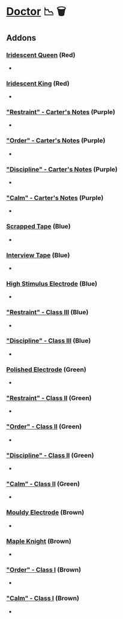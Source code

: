 # [Doctor](<https://deadbydaylight.wiki.gg/wiki/Herman_Carter>) 📉 🗑️

## Addons

### [Iridescent Queen](<https://deadbydaylight.wiki.gg/wiki/Iridescent_Queen>) (Red)

-


### [Iridescent King](<https://deadbydaylight.wiki.gg/wiki/Iridescent_King>) (Red)

-


### ["Restraint" - Carter's Notes](<https://deadbydaylight.wiki.gg/wiki/%22Restraint%22_-_Carter%27s_Notes>) (Purple)

-


### ["Order" - Carter's Notes](<https://deadbydaylight.wiki.gg/wiki/%22Order%22_-_Carter%27s_Notes>) (Purple)

-


### ["Discipline" - Carter's Notes](<https://deadbydaylight.wiki.gg/wiki/%22Discipline%22_-_Carter%27s_Notes>) (Purple)

-


### ["Calm" - Carter's Notes](<https://deadbydaylight.wiki.gg/wiki/%22Calm%22_-_Carter%27s_Notes>) (Purple)

-


### [Scrapped Tape](<https://deadbydaylight.wiki.gg/wiki/Scrapped_Tape>) (Blue)

-


### [Interview Tape](<https://deadbydaylight.wiki.gg/wiki/Interview_Tape>) (Blue)

-


### [High Stimulus Electrode](<https://deadbydaylight.wiki.gg/wiki/High_Stimulus_Electrode>) (Blue)

-


### ["Restraint" - Class III](<https://deadbydaylight.wiki.gg/wiki/%22Restraint%22_-_Class_III>) (Blue)

-


### ["Discipline" - Class III](<https://deadbydaylight.wiki.gg/wiki/%22Discipline%22_-_Class_III>) (Blue)

-


### [Polished Electrode](<https://deadbydaylight.wiki.gg/wiki/Polished_Electrode>) (Green)

-


### ["Restraint" - Class II](<https://deadbydaylight.wiki.gg/wiki/%22Restraint%22_-_Class_II>) (Green)

-


### ["Order" - Class II](<https://deadbydaylight.wiki.gg/wiki/%22Order%22_-_Class_II>) (Green)

-


### ["Discipline" - Class II](<https://deadbydaylight.wiki.gg/wiki/%22Discipline%22_-_Class_II>) (Green)

-


### ["Calm" - Class II](<https://deadbydaylight.wiki.gg/wiki/%22Calm%22_-_Class_II>) (Green)

-


### [Mouldy Electrode](<https://deadbydaylight.wiki.gg/wiki/Mouldy_Electrode>) (Brown)

-


### [Maple Knight](<https://deadbydaylight.wiki.gg/wiki/Maple_Knight>) (Brown)

-


### ["Order" - Class I](<https://deadbydaylight.wiki.gg/wiki/%22Order%22_-_Class_I>) (Brown)

-


### ["Calm" - Class I](<https://deadbydaylight.wiki.gg/wiki/%22Calm%22_-_Class_I>) (Brown)

-
